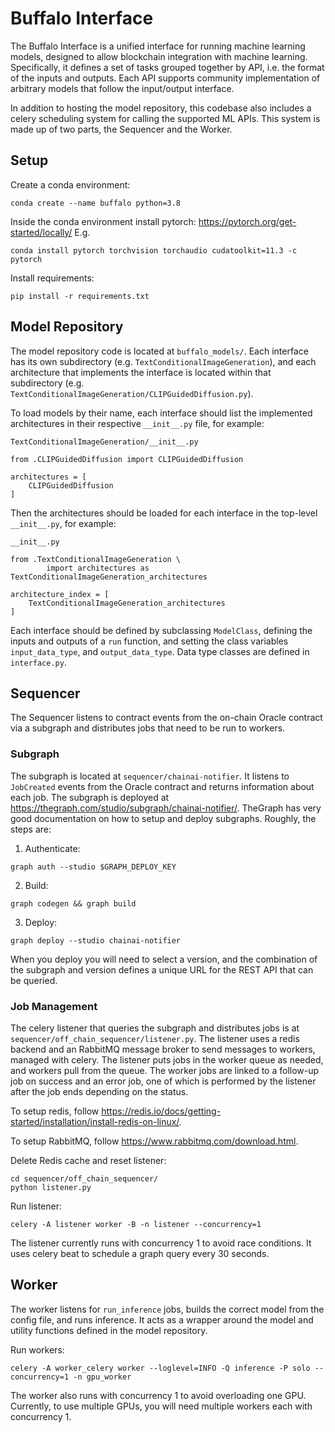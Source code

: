 # Buffalo Interface

The Buffalo Interface is a unified interface for running machine learning models, designed to allow blockchain integration with machine learning. Specifically, it defines a set of tasks grouped together by API, i.e. the format of the inputs and outputs. Each API supports community implementation of arbitrary models that follow the input/output interface.

In addition to hosting the model repository, this codebase also includes a celery scheduling system for calling the supported ML APIs. This system is made up of two parts, the Sequencer and the Worker.

## Setup

Create a conda environment:
```
conda create --name buffalo python=3.8
```

Inside the conda environment install pytorch: https://pytorch.org/get-started/locally/
E.g.
```
conda install pytorch torchvision torchaudio cudatoolkit=11.3 -c pytorch
```

Install requirements:
```
pip install -r requirements.txt
```

## Model Repository

The model repository code is located at `buffalo_models/`. Each interface has its own subdirectory (e.g. `TextConditionalImageGeneration`), and each architecture that implements the interface is located within that subdirectory (e.g. `TextConditionalImageGeneration/CLIPGuidedDiffusion.py`).

To load models by their name, each interface should list the implemented architectures in their respective `__init__.py` file, for example:

`TextConditionalImageGeneration/__init__.py`
```
from .CLIPGuidedDiffusion import CLIPGuidedDiffusion

architectures = [
    CLIPGuidedDiffusion
]
```

Then the architectures should be loaded for each interface in the top-level `__init__.py`, for example:

`__init__.py`
```
from .TextConditionalImageGeneration \
        import architectures as TextConditionalImageGeneration_architectures

architecture_index = [
    TextConditionalImageGeneration_architectures
]
```

Each interface should be defined by subclassing `ModelClass`, defining the inputs and outputs of a `run` function, and setting the class variables `input_data_type`, and `output_data_type`. Data type classes are defined in `interface.py`. 

## Sequencer

The Sequencer listens to contract events from the on-chain Oracle contract via a subgraph and distributes jobs that need to be run to workers. 

### Subgraph

The subgraph is located at `sequencer/chainai-notifier`. It listens to `JobCreated` events from the Oracle contract and returns information about each job. The subgraph is deployed at https://thegraph.com/studio/subgraph/chainai-notifier/. TheGraph has very good documentation on how to setup and deploy subgraphs. Roughly, the steps are:

1. Authenticate:
```
graph auth --studio $GRAPH_DEPLOY_KEY
```

2. Build:
```
graph codegen && graph build
```

3. Deploy:
```
graph deploy --studio chainai-notifier
```

When you deploy you will need to select a version, and the combination of the subgraph and version defines a unique URL for the REST API that can be queried.

### Job Management

The celery listener that queries the subgraph and distributes jobs is at `sequencer/off_chain_sequencer/listener.py`. The listener uses a redis backend and an RabbitMQ message broker to send messages to workers, managed with celery. The listener puts jobs in the worker queue as needed, and workers pull from the queue. The worker jobs are linked to a follow-up job on success and an error job, one of which is performed by the listener after the job ends depending on the status.

To setup redis, follow https://redis.io/docs/getting-started/installation/install-redis-on-linux/.

To setup RabbitMQ, follow https://www.rabbitmq.com/download.html.

Delete Redis cache and reset listener:
```
cd sequencer/off_chain_sequencer/
python listener.py
```

Run listener:
```
celery -A listener worker -B -n listener --concurrency=1
```

The listener currently runs with concurrency 1 to avoid race conditions. It uses celery beat to schedule a graph query every 30 seconds.

## Worker

The worker listens for `run_inference` jobs, builds the correct model from the config file, and runs inference. It acts as a wrapper around the model and utility functions defined in the model repository.

Run workers:
```
celery -A worker_celery worker --loglevel=INFO -Q inference -P solo --concurrency=1 -n gpu_worker
```

The worker also runs with concurrency 1 to avoid overloading one GPU. Currently, to use multiple GPUs, you will need multiple workers each with concurrency 1.

